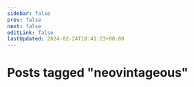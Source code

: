 ```yaml
---
sidebar: false
prev: false
next: false
editLink: false
lastUpdated: 2024-02-24T10:41:23+00:00
---
```


# Posts tagged "neovintageous"

<PostArchive tag="neovintageous" />
